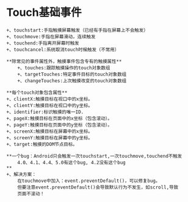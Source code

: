 # Touch基础事件

	+、touchstart:手指触摸屏幕触发（已经有手指在屏幕上不会触发）
	+、touchmove:手指在屏幕滑动，连续触发
	+、touchend:手指离开屏幕时触发
	+、touchcancel:系统取消touch时候触发（不常用）

	**除常见的事件属性外，触摸事件包含专有的触摸属性**
		+、touches:跟踪触摸操作的touch对象数组
		+、targetTouches:特定事件目标的touch对象数组
		+、changeTouches:上次触摸改变的touch对象数组

	**每个touch对象包含属性**
	+、clientX:触摸目标在视口中的x坐标。
	+、clientY:触摸目标在视口中的y坐标。
	+、identifier:标识触摸的唯一ID.
	+、pageX:触摸目标在页面中的x坐标（包含滚动）。
	+、pageY:触摸目标在页面中的y坐标（包含滚动）。
	+、screenX:触摸目标在屏幕中的x坐标。
	+、screenY:触摸目标在屏幕中的y坐标。
	+、target:触摸的DOM节点目标。

	**一个bug：Android只会触发一次touchstart,一次touchmove,touchend不触发
		4.0、4.1、4.4、5.0有这个bug, 4.2没有这个bug
	**
	+、解决方案：
		在touchmove中加入：event.preventDefault()，可以修复bug。
		但要注意event.preventDefault()会导致默认行为不发生，如scroll,导致
		页面不滚动！